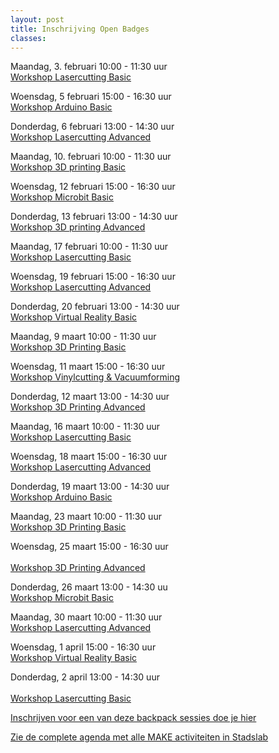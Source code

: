 ```yaml
---
layout: post
title: Inschrijving Open Badges
classes: 
---
```


Maandag, 3. februari 10:00 - 11:30 uur<br />
<a href="https://drive.google.com/open?id=1jO71EuOOMLdR4mftxQGUSoj5OR071vnEJELZk2xRuIg">Workshop Lasercutting Basic</a>

Woensdag, 5 februari 15:00 - 16:30 uur<br />
<a href="https://drive.google.com/open?id=1lt8NKft-pnWl7-vc8PsEVD0nd6P0-ilfll-JlEis9cU">Workshop Arduino Basic</a>

Donderdag, 6 februari 13:00 - 14:30 uur<br />
<a href="https://drive.google.com/open?id=1CBKUa3_r8gWhikrOgkhius-UKpRUSATrVsQf0ZLWmI4">Workshop Lasercutting Advanced</a>

Maandag, 10. februari 10:00 - 11:30 uur<br />
<a href="https://drive.google.com/open?id=14M_-_kFh_rX-HXTNKjTNFQbtxJpZ8n1GBAoQixRsY2o">Workshop 3D printing Basic</a>

Woensdag, 12 februari 15:00 - 16:30 uur<br />
<a href="https://drive.google.com/open?id=1SPY1Ll6Fyxv5oB-YOykbe5uB3vxgOSR7RsC-bL2zjuQ">Workshop Microbit Basic</a>

Donderdag, 13 februari 13:00 - 14:30 uur<br />
<a href="https://drive.google.com/open?id=1sUf8MDvmUToZrW3XFf9jJ04aDR0Ra6OwgfNY98xj5Ss">Workshop 3D printing Advanced</a>

Maandag, 17 februari 10:00 - 11:30 uur<br />
<a href="https://drive.google.com/open?id=14bStJgTKakL6DU974Qw27Rl94WeNlDbzs9si3smgYms">Workshop Lasercutting Basic</a>

Woensdag, 19 februari 15:00 - 16:30 uur<br />
<a href="https://drive.google.com/open?id=13LvS1BQj2_Xdt8TxMUpaVEy3sgNTFaoJUYC3wFzKCC0">Workshop Lasercutting Advanced</a>

Donderdag, 20 februari 13:00 - 14:30 uur<br />
<a href="https://drive.google.com/open?id=1r30X-4216XYsYPO9tbRDaWZJEJgY924ZKsEMp9l-a10">Workshop Virtual Reality Basic</a>

Maandag, 9 maart 10:00 - 11:30 uur<br />
<a href="https://drive.google.com/open?id=10De3WQEuCVibZcnjuRU3zu1MzhxlErabohMjhUUAXW8">Workshop 3D Printing Basic</a>

Woensdag, 11 maart 15:00 - 16:30 uur<br />
<a href="https://drive.google.com/open?id=1DNJHuJRpbSzY9KJt4CHkJJoykTcxdhM7nmLMM0PUafY">Workshop Vinylcutting &amp; Vacuumforming</a>

Donderdag, 12 maart 13:00 - 14:30 uur <br />
<a href="https://drive.google.com/open?id=15J_Z5_NPqPrCibquKwwTQTYK1EXFJha7H00vbUh0Cvo">Workshop 3D Printing Advanced</a>

Maandag, 16 maart 10:00 - 11:30 uur<br />
<a href="https://drive.google.com/open?id=1xuiuaQr8mF18ddNfP89TRz1gzmOGu0gz0cLhGTZB9lY">Workshop Lasercutting Basic</a>

Woensdag, 18 maart 15:00 - 16:30 uur<br />
<a href="https://drive.google.com/open?id=1UXY9Fmhhu8C--a7MVIqdB8YvvoN74_0dIfWjLB5Y1Z0">Workshop Lasercutting Advanced</a>

Donderdag, 19 maart 13:00 - 14:30 uur<br />
<a href="https://drive.google.com/open?id=1mltNkShWUySPLZ63EtaSWYWfutPgSR82PV5yp_yi9fg">Workshop Arduino Basic</a>

Maandag, 23 maart 10:00 - 11:30 uur<br />
<a href="https://drive.google.com/open?id=1CgU15aKZ_dKXxvhWVG0MwBZUEswAxvhJfixYl3j9b38">Workshop 3D Printing Basic</a>

Woensdag, 25 maart 15:00 - 16:30 uur <br/>      
<a href="https://drive.google.com/open?id=1A54gWxqlH9wnCLeSegRkHVKIamQCRv4Re3gQhXxQ1Ss">Workshop 3D Printing Advanced</a>

Donderdag, 26 maart 13:00 - 14:30 uu<br/>
<a href="https://drive.google.com/open?id=1k1CHL5Be9S0jshufB9OFRdXJeCpUEPdXQr7rUiewsCs">Workshop Microbit Basic</a>

Maandag, 30 maart 10:00 - 11:30 uur<br/>
<a href="https://drive.google.com/open?id=1h5VkL-cDwlU1qau_AxxQ1N_XsdFxMGT75sICyhAgaOE">Workshop Lasercutting Advanced</a>


Woensdag, 1 april 15:00 - 16:30 uur        
<a href="https://drive.google.com/open?id=1QhduRsPIkd1mkXkb_Faxw4vZjY_uQ0V37XmXvBN1Db4">Workshop Virtual Reality Basic</a>

Donderdag, 2 april 13:00 - 14:30 uur<br />    
<a href="https://drive.google.com/open?id=1kBUMlLlC8718bzY5rkMqr8VFI8HPHoJ3eDDysgwUoy8">Workshop Lasercutting Basic</a>


<p><a href="https://docs.google.com/forms/d/e/1FAIpQLSey-sIU7M21jmsldZq_E1h5_j4uirZPgpGPTjGoK60U3oPhoA/viewform">Inschrijven voor een van deze backpack sessies doe je hier</a></p>



<p><a href="https://calendar.google.com/calendar?cid=OG5tODZjajk3ODI5c2gzajM0a2twZ3BlcmNAZ3JvdXAuY2FsZW5kYXIuZ29vZ2xlLmNvbQ">Zie de complete agenda met alle MAKE activiteiten in Stadslab </a><br></p>

